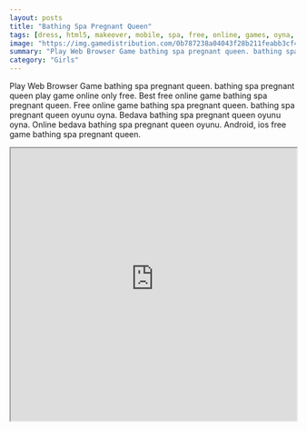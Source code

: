 ```yaml
---
layout: posts
title: "Bathing Spa Pregnant Queen"
tags: [dress, html5, makeover, mobile, spa, free, online, games, oyna, game, free, games, play, play, games]
image: "https://img.gamedistribution.com/0b787238a04043f28b211feabb3cf419.jpg"
summary: "Play Web Browser Game bathing spa pregnant queen. bathing spa pregnant queen play game online only free. Best free online game bathing spa pregnant queen. Free online game bathing spa pregnant queen. bathing spa pregnant queen oyunu oyna. Bedava bathing spa pregnant queen oyunu oyna. Online bedava bathing spa pregnant queen oyunu. Android, ios free game bathing spa pregnant queen."
category: "Girls"
---
```


Play Web Browser Game bathing spa pregnant queen. bathing spa pregnant queen play game online only free. Best free online game bathing spa pregnant queen. Free online game bathing spa pregnant queen. bathing spa pregnant queen oyunu oyna. Bedava bathing spa pregnant queen oyunu oyna. Online bedava bathing spa pregnant queen oyunu. Android, ios free game bathing spa pregnant queen.

<iframe width="100%" height="480px;" src="https://html5.gamedistribution.com/0b787238a04043f28b211feabb3cf419/"></iframe>